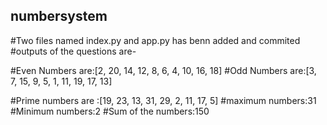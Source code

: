 ## numbersystem
#Two files named index.py and app.py has benn added and commited
  #outputs of the questions are-

#Even Numbers are:[2, 20, 14, 12, 8, 6, 4, 10, 16, 18]
#Odd Numbers are:[3, 7, 15, 9, 5, 1, 11, 19, 17, 13]

#Prime numbers are :[19, 23, 13, 31, 29, 2, 11, 17, 5]
#maximum numbers:31
#Minimum numbers:2
#Sum of the numbers:150
